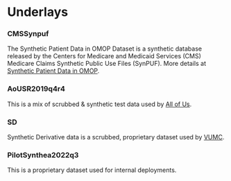 # Underlays

### CMSSynpuf
The Synthetic Patient Data in OMOP Dataset is a synthetic database released by
the Centers for Medicare and Medicaid Services (CMS) Medicare Claims Synthetic Public Use Files (SynPUF).
More details at [Synthetic Patient Data in OMOP](https://console.cloud.google.com/marketplace/product/hhs/synpuf).

### AoUSR2019q4r4
This is a mix of scrubbed & synthetic test data used by [All of Us](https://allofus.nih.gov/).

### SD
Synthetic Derivative data is a scrubbed, proprietary dataset used by [VUMC](https://www.vumc.org/).

### PilotSynthea2022q3
This is a proprietary dataset used for internal deployments.
